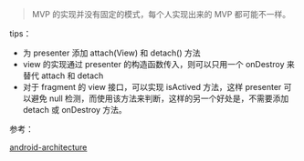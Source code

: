 > MVP 的实现并没有固定的模式，每个人实现出来的 MVP 都可能不一样。

tips：

+ 为 presenter 添加 attach(View) 和 detach() 方法
+ view 的实现通过 presenter 的构造函数传入，则可以只用一个 onDestroy 来替代 attach 和 detach
+ 对于 fragment 的 view 接口，可以实现 isActived 方法，这样 presenter 可以避免 null 检测，而使用该方法来判断，这样的另一个好处是，不需要添加 detach 或 onDestroy 方法。





参考：

[android-architecture](https://github.com/googlesamples/android-architecture) 